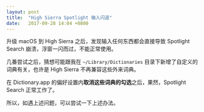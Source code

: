 ```yaml
---
layout: post
title:  "High Sierra Spotlight 输入闪退"
date:   2017-09-28 14:04 +0800
---
```


升级 macOS 到 High Sierra 之后，发现输入任何东西都会直接导致 Spotlight Search 崩溃，浮窗一闪而过，不能正常使用。

几番尝试之后，猜想可能跟我在 `~/Library/Dictionaries` 目录下新增了自定义的词典有关，也许是 High Sierra 不再兼容这些外来词典。

在 Dictionary.app 的偏好设置内**取消这些词典的勾选**之后，果然，Spotlight Search 正常工作了。

所以，如遇上述问题，可以尝试一下上述办法。